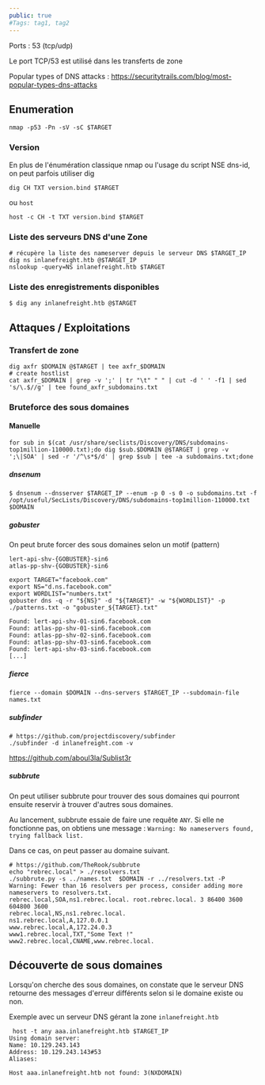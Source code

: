 ```yaml
---
public: true 
#Tags: tag1, tag2
---
```


Ports :  53 (tcp/udp)

Le port TCP/53 est utilisé dans les transferts de zone

Popular types of DNS attacks : <https://securitytrails.com/blog/most-popular-types-dns-attacks>

## Enumeration

```
nmap -p53 -Pn -sV -sC $TARGET
```

### Version

En plus de l'énumération classique nmap ou l'usage du script NSE dns-id, on peut parfois utiliser dig

```shell-session
dig CH TXT version.bind $TARGET
```

ou `host`

```
host -c CH -t TXT version.bind $TARGET
```

### Liste des serveurs DNS d'une Zone

```shell-session
# récupère la liste des nameserver depuis le serveur DNS $TARGET_IP
dig ns inlanefreight.htb @$TARGET_IP
nslookup -query=NS inlanefreight.htb $TARGET
```

### Liste des enregistrements disponibles

```shell-session
$ dig any inlanefreight.htb @$TARGET
```

## Attaques / Exploitations

### Transfert de zone

```shell-session
dig axfr $DOMAIN @$TARGET | tee axfr_$DOMAIN
# create hostlist
cat axfr_$DOMAIN | grep -v ';' | tr "\t" " " | cut -d ' ' -f1 | sed 's/\.$//g' | tee found_axfr_subdomains.txt
```

### Bruteforce des sous domaines

#### Manuelle

```shell-session
for sub in $(cat /usr/share/seclists/Discovery/DNS/subdomains-top1million-110000.txt);do dig $sub.$DOMAIN @$TARGET | grep -v ';\|SOA' | sed -r '/^\s*$/d' | grep $sub | tee -a subdomains.txt;done
```

##### dnsenum

```
$ dnsenum --dnsserver $TARGET_IP --enum -p 0 -s 0 -o subdomains.txt -f /opt/useful/SecLists/Discovery/DNS/subdomains-top1million-110000.txt $DOMAIN
```

##### gobuster

On peut brute forcer des sous domaines selon un motif (pattern)

```title="patterns.txt"
lert-api-shv-{GOBUSTER}-sin6
atlas-pp-shv-{GOBUSTER}-sin6
```

```shell title="exécution de gobuster"
export TARGET="facebook.com"
export NS="d.ns.facebook.com"
export WORDLIST="numbers.txt"
gobuster dns -q -r "${NS}" -d "${TARGET}" -w "${WORDLIST}" -p ./patterns.txt -o "gobuster_${TARGET}.txt"

Found: lert-api-shv-01-sin6.facebook.com
Found: atlas-pp-shv-01-sin6.facebook.com
Found: atlas-pp-shv-02-sin6.facebook.com
Found: atlas-pp-shv-03-sin6.facebook.com
Found: lert-api-shv-03-sin6.facebook.com
[...]
```

##### fierce

```
fierce --domain $DOMAIN --dns-servers $TARGET_IP --subdomain-file names.txt 
```

##### subfinder

```
# https://github.com/projectdiscovery/subfinder
./subfinder -d inlanefreight.com -v   
```

<https://github.com/aboul3la/Sublist3r>

##### subbrute

On peut utiliser subbrute pour trouver des sous domaines qui pourront ensuite reservir à trouver d'autres sous domaines.

Au lancement, subbrute essaie de faire une requête `ANY`. Si elle ne fonctionne pas, on obtiens une message : `Warning: No nameservers found, trying fallback list.`

Dans ce cas, on peut passer au domaine suivant.

```
# https://github.com/TheRook/subbrute
echo "rebrec.local" > ./resolvers.txt
./subbrute.py -s ../names.txt  $DOMAIN -r ../resolvers.txt -P
Warning: Fewer than 16 resolvers per process, consider adding more nameservers to resolvers.txt.
rebrec.local,SOA,ns1.rebrec.local. root.rebrec.local. 3 86400 3600 604800 3600
rebrec.local,NS,ns1.rebrec.local.
ns1.rebrec.local,A,127.0.0.1
www.rebrec.local,A,172.24.0.3
www1.rebrec.local,TXT,"Some Text !"
www2.rebrec.local,CNAME,www.rebrec.local.

```

## Découverte de sous domaines

Lorsqu'on cherche des sous domaines, on constate que le serveur DNS retourne des messages d'erreur différents selon si le domaine existe ou non.

Exemple avec un serveur DNS gérant la zone `inlanefreight.htb`

```
 host -t any aaa.inlanefreight.htb $TARGET_IP 
Using domain server:
Name: 10.129.243.143
Address: 10.129.243.143#53
Aliases: 

Host aaa.inlanefreight.htb not found: 3(NXDOMAIN)

```
